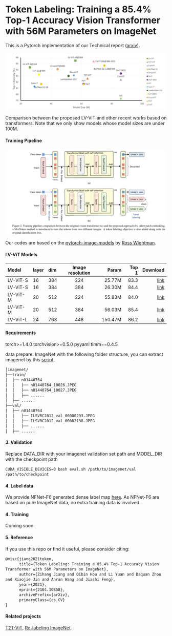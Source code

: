 # Token Labeling: Training a 85.4% Top-1 Accuracy Vision Transformer with 56M Parameters on ImageNet

This is a Pytorch implementation of our Technical report ([arxiv](https://arxiv.org/abs/2104.10858)). 



![Compare](Compare.png)

Comparison between the proposed LV-ViT and other recent works based on transformers. Note that we only show models whose model sizes are under 100M.

#### Training Pipeline

![Pipeline](Pipeline.png)

Our codes are based on the [pytorch-image-models](https://github.com/rwightman/pytorch-image-models) by [Ross Wightman](https://github.com/rwightman).

#### LV-ViT Models

| Model                           | layer | dim  | Image resolution |  Param  | Top 1 |Download |
| :------------------------------ | :---- | :--- | :--------------: |-------: | ----: |   ----: |
| LV-ViT-S                        | 16    | 384  |       224        |  25.77M |  83.3 |[link](https://drive.google.com/file/d/1QQL7sjj41BhjCO4OdDTDgD7u00Guuo1j/view?usp=sharing) |
| LV-ViT-S                        | 16    | 384  |       384        |  26.30M |  84.4 |[link](https://drive.google.com/file/d/1Q1rdCbQTFiB1OjvKYzECcNodbjcdW_FA/view?usp=sharing) |
| LV-ViT-M                        | 20    | 512  |       224        |  55.83M |  84.0 |[link](https://drive.google.com/file/d/1uPDBtkriLm7mEB-tx3nYpWncjD-R0ulC/view?usp=sharing) |
| LV-ViT-M                        | 20    | 512  |       384        |  56.03M |  85.4 |[link](https://drive.google.com/file/d/1mgKpRXXIpudVSeCM1w85_ZuNcMesIRMW/view?usp=sharing) |
| LV-ViT-L                        | 24    | 768  |       448        | 150.47M |  86.2 |[link](https://drive.google.com/file/d/1VUv1uSpnd5lcf_EVEPi4bdLhG7bP5p85/view?usp=sharing) |

#### Requirements

torch>=1.4.0
torchvision>=0.5.0
pyyaml
timm==0.4.5

data prepare: ImageNet with the following folder structure, you can extract imagenet by this [script](https://gist.github.com/BIGBALLON/8a71d225eff18d88e469e6ea9b39cef4).

```
│imagenet/
├──train/
│  ├── n01440764
│  │   ├── n01440764_10026.JPEG
│  │   ├── n01440764_10027.JPEG
│  │   ├── ......
│  ├── ......
├──val/
│  ├── n01440764
│  │   ├── ILSVRC2012_val_00000293.JPEG
│  │   ├── ILSVRC2012_val_00002138.JPEG
│  │   ├── ......
│  ├── ......
```

#### 3. Validation
Replace DATA_DIR with your imagenet validation set path and MODEL_DIR with the checkpoint path
```
CUDA_VISIBLE_DEVICES=0 bash eval.sh /path/to/imagenet/val /path/to/checkpoint
```

#### 4. Label data

We provide NFNet-F6 generated dense label map [here](https://drive.google.com/file/d/1Cat8HQPSRVJFPnBLlfzVE0Exe65a_4zh/view?usp=sharing). As NFNet-F6 are based on pure ImageNet data, no extra training data is involved.


#### 4. Training

Coming soon

#### 5. Reference
If you use this repo or find it useful, please consider citing:
```
@misc{jiang2021token,
      title={Token Labeling: Training a 85.4% Top-1 Accuracy Vision Transformer with 56M Parameters on ImageNet}, 
      author={Zihang Jiang and Qibin Hou and Li Yuan and Daquan Zhou and Xiaojie Jin and Anran Wang and Jiashi Feng},
      year={2021},
      eprint={2104.10858},
      archivePrefix={arXiv},
      primaryClass={cs.CV}
}
```

#### Related projects
[T2T-ViT](https://github.com/yitu-opensource/T2T-ViT/), [Re-labeling ImageNet](https://github.com/naver-ai/relabel_imagenet).
